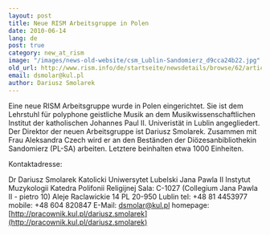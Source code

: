 ```yaml
---
layout: post
title: Neue RISM Arbeitsgruppe in Polen
date: 2010-06-14
lang: de
post: true
category: new_at_rism
image: "/images/news-old-website/csm_Lublin-Sandomierz_d9cca24b22.jpg"
old_url: http://www.rism.info/de/startseite/newsdetails/browse/62/article/64/new-rism-working-group-in-poland.html
email: dsmolar@kul.pl
author: Dariusz Smolarek
---
```


Eine neue RISM Arbeitsgruppe wurde in Polen eingerichtet. Sie ist dem Lehrstuhl für polyphone geistliche Musik an dem Musikwissenschaftlichen Institut der katholischen Johannes Paul II. Univeristät in Lublin angegliedert. Der Direktor der neuen Arbeitsgruppe ist Dariusz Smolarek. Zusammen mit Frau Aleksandra Czech wird er an den Beständen der Diözesanbibliothekin Sandomierz (PL-SA) arbeiten. Letztere beinhalten etwa 1000 Einheiten.

Kontaktadresse:

Dr Dariusz Smolarek
Katolicki Uniwersytet Lubelski Jana Pawla II
Instytut Muzykologii
Katedra Polifonii Religijnej
Sala: C-1027 (Collegium Jana Pawla II - pietro 10)
Aleje Raclawickie 14
PL 20-950 Lublin
tel: +48 81 4453977
mobile: +48 604 820847
E-Mail: [dsmolar@kul.pl](mailto:dsmolar@kul.pl)
homepage: [http://pracownik.kul.pl/dariusz.smolarek](http://pracownik.kul.pl/dariusz.smolarek)
